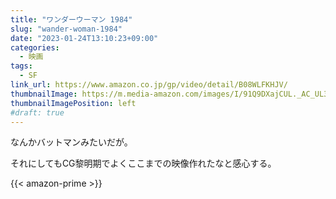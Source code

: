 ```yaml
---
title: "ワンダーウーマン 1984"
slug: "wander-woman-1984"
date: "2023-01-24T13:10:23+09:00"
categories:
  - 映画
tags:
  - SF
link_url: https://www.amazon.co.jp/gp/video/detail/B08WLFKHJV/
thumbnailImage: https://m.media-amazon.com/images/I/91Q9DXajCUL._AC_UL320_.jpg
thumbnailImagePosition: left
#draft: true
---
```

なんかバットマンみたいだが。
<!--more-->
それにしてもCG黎明期でよくここまでの映像作れたなと感心する。

{{< amazon-prime >}}
